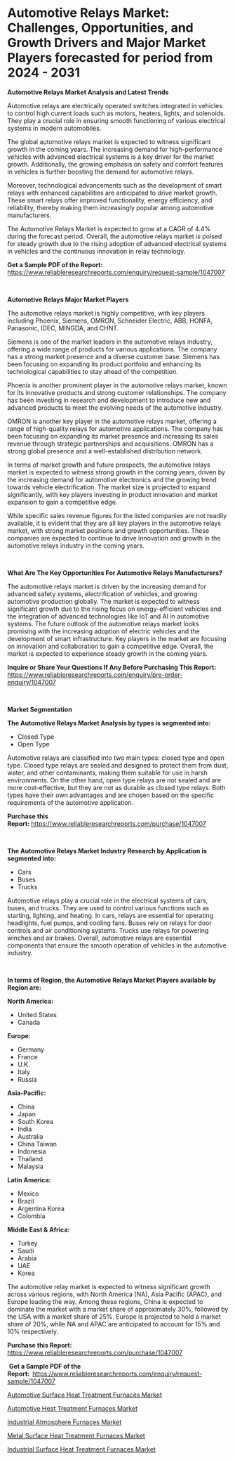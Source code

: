 <p><h1>Automotive Relays Market: Challenges, Opportunities, and Growth Drivers and Major Market Players forecasted for period from 2024 - 2031</h1></p><p><strong>Automotive Relays Market Analysis and Latest Trends</strong></p>
<p><p>Automotive relays are electrically operated switches integrated in vehicles to control high current loads such as motors, heaters, lights, and solenoids. They play a crucial role in ensuring smooth functioning of various electrical systems in modern automobiles.</p><p>The global automotive relays market is expected to witness significant growth in the coming years. The increasing demand for high-performance vehicles with advanced electrical systems is a key driver for the market growth. Additionally, the growing emphasis on safety and comfort features in vehicles is further boosting the demand for automotive relays.</p><p>Moreover, technological advancements such as the development of smart relays with enhanced capabilities are anticipated to drive market growth. These smart relays offer improved functionality, energy efficiency, and reliability, thereby making them increasingly popular among automotive manufacturers.</p><p>The Automotive Relays Market is expected to grow at a CAGR of 4.4% during the forecast period. Overall, the automotive relays market is poised for steady growth due to the rising adoption of advanced electrical systems in vehicles and the continuous innovation in relay technology.</p></p>
<p><strong>Get a Sample PDF of the Report:&nbsp;</strong> <a href="https://www.reliableresearchreports.com/enquiry/request-sample/1047007">https://www.reliableresearchreports.com/enquiry/request-sample/1047007</a></p>
<p>&nbsp;</p>
<p><strong>Automotive Relays Major Market Players</strong></p>
<p><p>The automotive relays market is highly competitive, with key players including Phoenix, Siemens, OMRON, Schneider Electric, ABB, HONFA, Panasonic, IDEC, MINGDA, and CHNT. </p><p>Siemens is one of the market leaders in the automotive relays industry, offering a wide range of products for various applications. The company has a strong market presence and a diverse customer base. Siemens has been focusing on expanding its product portfolio and enhancing its technological capabilities to stay ahead of the competition. </p><p>Phoenix is another prominent player in the automotive relays market, known for its innovative products and strong customer relationships. The company has been investing in research and development to introduce new and advanced products to meet the evolving needs of the automotive industry. </p><p>OMRON is another key player in the automotive relays market, offering a range of high-quality relays for automotive applications. The company has been focusing on expanding its market presence and increasing its sales revenue through strategic partnerships and acquisitions. OMRON has a strong global presence and a well-established distribution network.</p><p>In terms of market growth and future prospects, the automotive relays market is expected to witness strong growth in the coming years, driven by the increasing demand for automotive electronics and the growing trend towards vehicle electrification. The market size is projected to expand significantly, with key players investing in product innovation and market expansion to gain a competitive edge.</p><p>While specific sales revenue figures for the listed companies are not readily available, it is evident that they are all key players in the automotive relays market, with strong market positions and growth opportunities. These companies are expected to continue to drive innovation and growth in the automotive relays industry in the coming years.</p></p>
<p>&nbsp;</p>
<p><strong>What Are The Key Opportunities For Automotive Relays Manufacturers?</strong></p>
<p><p>The automotive relays market is driven by the increasing demand for advanced safety systems, electrification of vehicles, and growing automotive production globally. The market is expected to witness significant growth due to the rising focus on energy-efficient vehicles and the integration of advanced technologies like IoT and AI in automotive systems. The future outlook of the automotive relays market looks promising with the increasing adoption of electric vehicles and the development of smart infrastructure. Key players in the market are focusing on innovation and collaboration to gain a competitive edge. Overall, the market is expected to experience steady growth in the coming years.</p></p>
<p><strong>Inquire or Share Your Questions If Any Before Purchasing This Report:</strong> <a href="https://www.reliableresearchreports.com/enquiry/pre-order-enquiry/1047007">https://www.reliableresearchreports.com/enquiry/pre-order-enquiry/1047007</a></p>
<p>&nbsp;</p>
<p><strong>Market Segmentation</strong></p>
<p><strong>The Automotive Relays Market Analysis by types is segmented into:</strong></p>
<p><ul><li>Closed Type</li><li>Open Type</li></ul></p>
<p><p>Automotive relays are classified into two main types: closed type and open type. Closed type relays are sealed and designed to protect them from dust, water, and other contaminants, making them suitable for use in harsh environments. On the other hand, open type relays are not sealed and are more cost-effective, but they are not as durable as closed type relays. Both types have their own advantages and are chosen based on the specific requirements of the automotive application.</p></p>
<p><strong>Purchase this Report:&nbsp;</strong><a href="https://www.reliableresearchreports.com/purchase/1047007">https://www.reliableresearchreports.com/purchase/1047007</a></p>
<p>&nbsp;</p>
<p><strong>The Automotive Relays Market Industry Research by Application is segmented into:</strong></p>
<p><ul><li>Cars</li><li>Buses</li><li>Trucks</li></ul></p>
<p><p>Automotive relays play a crucial role in the electrical systems of cars, buses, and trucks. They are used to control various functions such as starting, lighting, and heating. In cars, relays are essential for operating headlights, fuel pumps, and cooling fans. Buses rely on relays for door controls and air conditioning systems. Trucks use relays for powering winches and air brakes. Overall, automotive relays are essential components that ensure the smooth operation of vehicles in the automotive industry.</p></p>
<p>&nbsp;</p>
<p><strong>In terms of Region, the Automotive Relays Market Players available by Region are:</strong></p>
<p>
    <p> <strong> North America: </strong>
        <ul>
            <li>United States</li>
            <li>Canada</li>
        </ul>
        </p> 
    <p> <strong> Europe: </strong>
        <ul>
            <li>Germany</li>
            <li>France</li>
            <li>U.K.</li>
            <li>Italy</li>
            <li>Russia</li>
        </ul>
        </p> 
    <p> <strong> Asia-Pacific: </strong>
        <ul>
            <li>China</li>
            <li>Japan</li>
            <li>South Korea</li>
            <li>India</li>
            <li>Australia</li>
            <li>China Taiwan</li>
            <li>Indonesia</li>
            <li>Thailand</li>
            <li>Malaysia</li>
        </ul>
        </p> 
    <p> <strong> Latin America: </strong>
        <ul>
            <li>Mexico</li>
            <li>Brazil</li>
            <li>Argentina Korea</li>
            <li>Colombia</li>
        </ul>
        </p> 
    <p> <strong> Middle East & Africa: </strong>
        <ul>
            <li>Turkey</li>
            <li>Saudi</li>
            <li>Arabia</li>
            <li>UAE</li>
            <li>Korea</li>
        </ul>
    </p>
    </p>
<p><p>The automotive relay market is expected to witness significant growth across various regions, with North America (NA), Asia Pacific (APAC), and Europe leading the way. Among these regions, China is expected to dominate the market with a market share of approximately 30%, followed by the USA with a market share of 25%. Europe is projected to hold a market share of 20%, while NA and APAC are anticipated to account for 15% and 10% respectively.</p></p>
<p><strong>Purchase this Report: </strong><a href="https://www.reliableresearchreports.com/purchase/1047007">https://www.reliableresearchreports.com/purchase/1047007</a></p>
<p>&nbsp;<strong>Get a Sample PDF of the Report:&nbsp;&nbsp;</strong><a href="https://www.reliableresearchreports.com/enquiry/request-sample/1047007">https://www.reliableresearchreports.com/enquiry/request-sample/1047007</a></p>
<p><strong></strong></p>
<p><p><a href="https://medium.com/p/0d6a398d13c2/edit">Automotive Surface Heat Treatment Furnaces Market</a></p><p><a href="https://medium.com/p/36702a1e5dfa/edit">Automotive Heat Treatment Furnaces Market</a></p><p><a href="https://medium.com/p/eafff5b66ce1/edit">Industrial Atmosphere Furnaces Market</a></p><p><a href="https://medium.com/p/9f4bb16c66ef/edit">Metal Surface Heat Treatment Furnaces Market</a></p><p><a href="https://medium.com/p/5c1486cb7c19/edit">Industrial Surface Heat Treatment Furnaces Market</a></p></p>
